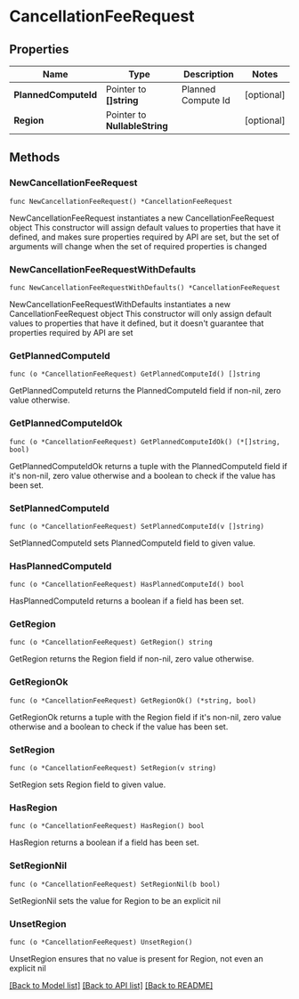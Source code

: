 # CancellationFeeRequest

## Properties

Name | Type | Description | Notes
------------ | ------------- | ------------- | -------------
**PlannedComputeId** | Pointer to **[]string** | Planned Compute Id | [optional] 
**Region** | Pointer to **NullableString** |  | [optional] 

## Methods

### NewCancellationFeeRequest

`func NewCancellationFeeRequest() *CancellationFeeRequest`

NewCancellationFeeRequest instantiates a new CancellationFeeRequest object
This constructor will assign default values to properties that have it defined,
and makes sure properties required by API are set, but the set of arguments
will change when the set of required properties is changed

### NewCancellationFeeRequestWithDefaults

`func NewCancellationFeeRequestWithDefaults() *CancellationFeeRequest`

NewCancellationFeeRequestWithDefaults instantiates a new CancellationFeeRequest object
This constructor will only assign default values to properties that have it defined,
but it doesn't guarantee that properties required by API are set

### GetPlannedComputeId

`func (o *CancellationFeeRequest) GetPlannedComputeId() []string`

GetPlannedComputeId returns the PlannedComputeId field if non-nil, zero value otherwise.

### GetPlannedComputeIdOk

`func (o *CancellationFeeRequest) GetPlannedComputeIdOk() (*[]string, bool)`

GetPlannedComputeIdOk returns a tuple with the PlannedComputeId field if it's non-nil, zero value otherwise
and a boolean to check if the value has been set.

### SetPlannedComputeId

`func (o *CancellationFeeRequest) SetPlannedComputeId(v []string)`

SetPlannedComputeId sets PlannedComputeId field to given value.

### HasPlannedComputeId

`func (o *CancellationFeeRequest) HasPlannedComputeId() bool`

HasPlannedComputeId returns a boolean if a field has been set.

### GetRegion

`func (o *CancellationFeeRequest) GetRegion() string`

GetRegion returns the Region field if non-nil, zero value otherwise.

### GetRegionOk

`func (o *CancellationFeeRequest) GetRegionOk() (*string, bool)`

GetRegionOk returns a tuple with the Region field if it's non-nil, zero value otherwise
and a boolean to check if the value has been set.

### SetRegion

`func (o *CancellationFeeRequest) SetRegion(v string)`

SetRegion sets Region field to given value.

### HasRegion

`func (o *CancellationFeeRequest) HasRegion() bool`

HasRegion returns a boolean if a field has been set.

### SetRegionNil

`func (o *CancellationFeeRequest) SetRegionNil(b bool)`

 SetRegionNil sets the value for Region to be an explicit nil

### UnsetRegion
`func (o *CancellationFeeRequest) UnsetRegion()`

UnsetRegion ensures that no value is present for Region, not even an explicit nil

[[Back to Model list]](../README.md#documentation-for-models) [[Back to API list]](../README.md#documentation-for-api-endpoints) [[Back to README]](../README.md)


